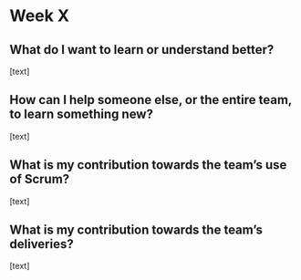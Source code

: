 # Week X

## What do I want to learn or understand better?
[text]
## How can I help someone else, or the entire team, to learn something new?
[text]
## What is my contribution towards the team’s use of Scrum?
[text]
## What is my contribution towards the team’s deliveries?
[text]


